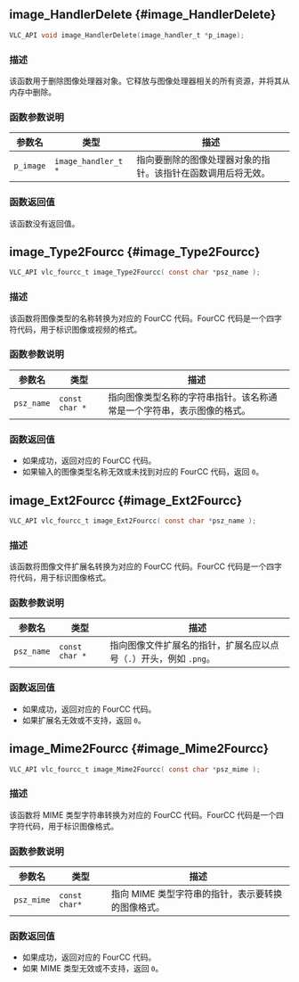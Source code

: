 ## image_HandlerDelete {#image_HandlerDelete}

```c
VLC_API void image_HandlerDelete(image_handler_t *p_image);
```

### 描述
该函数用于删除图像处理器对象。它释放与图像处理器相关的所有资源，并将其从内存中删除。

### 函数参数说明

| 参数名       | 类型               | 描述                                                         |
|--------------|--------------------|--------------------------------------------------------------|
| `p_image`    | `image_handler_t *` | 指向要删除的图像处理器对象的指针。该指针在函数调用后将无效。 |

### 函数返回值
该函数没有返回值。
## image_Type2Fourcc {#image_Type2Fourcc}

```c
VLC_API vlc_fourcc_t image_Type2Fourcc( const char *psz_name );
```

### 描述

该函数将图像类型的名称转换为对应的 FourCC 代码。FourCC 代码是一个四字符代码，用于标识图像或视频的格式。

### 函数参数说明

| 参数名      | 类型        | 描述                                                                 |
|-------------|-------------|----------------------------------------------------------------------|
| `psz_name`  | `const char *` | 指向图像类型名称的字符串指针。该名称通常是一个字符串，表示图像的格式。 |

### 函数返回值

- 如果成功，返回对应的 FourCC 代码。
- 如果输入的图像类型名称无效或未找到对应的 FourCC 代码，返回 `0`。
## image_Ext2Fourcc {#image_Ext2Fourcc}

```c
VLC_API vlc_fourcc_t image_Ext2Fourcc( const char *psz_name );
```

### 描述
该函数将图像文件扩展名转换为对应的 FourCC 代码。FourCC 代码是一个四字符代码，用于标识图像格式。

### 函数参数说明

| 参数名     | 类型        | 描述                                                                 |
|------------|-------------|----------------------------------------------------------------------|
| `psz_name` | `const char *` | 指向图像文件扩展名的指针，扩展名应以点号（`.`）开头，例如 `.png`。 |

### 函数返回值
- 如果成功，返回对应的 FourCC 代码。
- 如果扩展名无效或不支持，返回 `0`。
## image_Mime2Fourcc {#image_Mime2Fourcc}

```c
VLC_API vlc_fourcc_t image_Mime2Fourcc( const char *psz_mime );
```

### 描述
该函数将 MIME 类型字符串转换为对应的 FourCC 代码。FourCC 代码是一个四字符代码，用于标识图像格式。

### 函数参数说明

| 参数名     | 类型        | 描述                                                         |
|------------|-------------|--------------------------------------------------------------|
| `psz_mime` | `const char*` | 指向 MIME 类型字符串的指针，表示要转换的图像格式。 |

### 函数返回值
- 如果成功，返回对应的 FourCC 代码。
- 如果 MIME 类型无效或不支持，返回 `0`。
